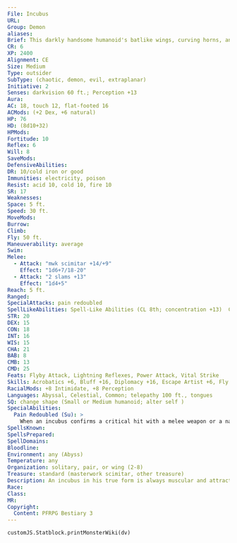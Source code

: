 ```yaml
---
File: Incubus
URL: 
Group: Demon
aliases: 
Brief: This darkly handsome humanoid's batlike wings, curving horns, and bestial legs betray his demonic origin.
CR: 6
XP: 2400
Alignment: CE
Size: Medium
Type: outsider
SubType: (chaotic, demon, evil, extraplanar)
Initiative: 2
Senses: darkvision 60 ft.; Perception +13
Aura: 
AC: 18, touch 12, flat-footed 16
ACMods: (+2 Dex, +6 natural)
HP: 76
HD: (8d10+32)
HPMods: 
Fortitude: 10
Reflex: 6
Will: 8
SaveMods: 
DefensiveAbilities: 
DR: 10/cold iron or good
Immunities: electricity, poison
Resist: acid 10, cold 10, fire 10
SR: 17
Weaknesses: 
Space: 5 ft.
Speed: 30 ft.
MoveMods: 
Burrow: 
Climb: 
Fly: 50 ft.
Maneuverability: average
Swim: 
Melee: 
  - Attack: "mwk scimitar +14/+9"
    Effect: "1d6+7/18-20"
  - Attack: "2 slams +13"
    Effect: "1d4+5"
Reach: 5 ft.
Ranged: 
SpecialAttacks: pain redoubled
SpellLikeAbilities: Spell-Like Abilities (CL 8th; concentration +13)  Constant-tongues   At Will-charm person (DC 16), detect thoughts (DC 17), greater teleport (self plus 50 lbs. of objects only), suggestion (DC 18)   1/day-crushing despair (DC 19), summon (level 3, 2 schirs 40%)
STR: 20
DEX: 15
CON: 18
INT: 16
WIS: 15
CHA: 21
BAB: 8
CMB: 13
CMD: 25
Feats: Flyby Attack, Lightning Reflexes, Power Attack, Vital Strike
Skills: Acrobatics +6, Bluff +16, Diplomacy +16, Escape Artist +6, Fly +13, Intimidate +24, Knowledge (planes) +14, Perception +21, Sense Motive +13, Spellcraft +11, Stealth +11
RacialMods: +8 Intimidate, +8 Perception
Languages: Abyssal, Celestial, Common; telepathy 100 ft., tongues
SQ: change shape (Small or Medium humanoid; alter self )
SpecialAbilities:
  Pain Redoubled (Su): >
    When an incubus confirms a critical hit with a melee weapon or a natural weapon, that attack deals an additional 2d6 points of nonlethal damage and the target must succeed at a DC 19 Fortitude save or be wracked by pain, becoming sickened for 1d6 rounds. Multiple uses of this ability extend the duration. The save DC is Charisma-based.
SpellsKnown: 
SpellsPrepared: 
SpellDomains: 
Bloodline: 
Environment: any (Abyss)
Temperature: any
Organization: solitary, pair, or wing (2-8)
Treasure: standard (masterwork scimitar, other treasure)
Description: An incubus in his true form is always muscular and attractive, with long hair and intense eyes. His skin can be of any color, but is always smooth and silky. When not using his wings for flight, an incubus can fold them to drape across  its shoulders like a cloak-many decorate both the inside and outside of their wings with tattoos, ink, or self-inflicted scars. Incubi stand between 6 and 6-1/2 feet tall and typically weigh 200 pounds.  When not in battle, incubi serve as counselors, torturers, and companions for greater demons. They are also often conjured for similar roles by mortal spellcasters, although care must be taken in dalliances with incubi, for they delight in causing pain to their companions.  Like succubi, incubi form from the chaotic evil souls of particularly lustful and rapacious mortals. Yet whereas succubi are subtle and methodical about using their charms to cause ruin, the typical incubus is forthright and forceful about his insatiable desires.
Race: 
Class: 
MR: 
Copyright:
  Content: PFRPG Bestiary 3
---
```

```dataviewjs
customJS.Statblock.printMonsterWiki(dv)
```
